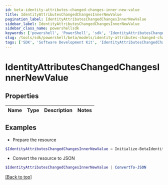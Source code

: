 ```yaml
---
id: beta-identity-attributes-changed-changes-inner-new-value
title: IdentityAttributesChangedChangesInnerNewValue
pagination_label: IdentityAttributesChangedChangesInnerNewValue
sidebar_label: IdentityAttributesChangedChangesInnerNewValue
sidebar_class_name: powershellsdk
keywords: ['powershell', 'PowerShell', 'sdk', 'IdentityAttributesChangedChangesInnerNewValue', 'BetaIdentityAttributesChangedChangesInnerNewValue'] 
slug: /tools/sdk/powershell/beta/models/identity-attributes-changed-changes-inner-new-value
tags: ['SDK', 'Software Development Kit', 'IdentityAttributesChangedChangesInnerNewValue', 'BetaIdentityAttributesChangedChangesInnerNewValue']
---
```



# IdentityAttributesChangedChangesInnerNewValue

## Properties

Name | Type | Description | Notes
------------ | ------------- | ------------- | -------------

## Examples

- Prepare the resource
```powershell
$IdentityAttributesChangedChangesInnerNewValue = Initialize-BetaIdentityAttributesChangedChangesInnerNewValue 
```

- Convert the resource to JSON
```powershell
$IdentityAttributesChangedChangesInnerNewValue | ConvertTo-JSON
```


[[Back to top]](#) 

